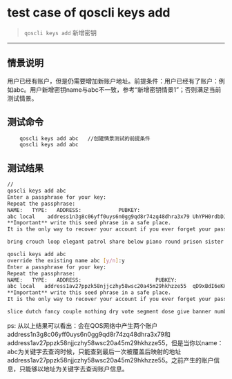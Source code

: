 # test case of qoscli keys add

> `qoscli keys add` 新增密钥

---

## 情景说明

用户已经有账户，但是仍需要增加新账户地址。前提条件：用户已经有了账户：例如abc。用户新增密钥name与abc不一致，参考“新增密钥情景1”；否则满足当前测试情景。

## 测试命令

```bash
    qoscli keys add abc   //创建情景测试的前提条件
    qoscli keys add abc
```

## 测试结果

```bash
//
qoscli keys add abc
Enter a passphrase for your key:
Repeat the passphrase:
NAME:   TYPE:   ADDRESS:            PUBKEY:
abc local    address1n3g8c06yff0uys6n0gg9qd8r74zq48dhra3x79 UhYPH0rdbDJZHvB5n0J3A/rDs37r4JKZgVBa5WRa9WI=
**Important** write this seed phrase in a safe place.
It is the only way to recover your account if you ever forget your password.

bring crouch loop elegant patrol share below piano round prison sister team soon raw lecture screen glare fat achieve wool town muffin tilt vote

qoscli keys add abc
override the existing name abc [y/n]:y
Enter a passphrase for your key:
Repeat the passphrase:
NAME:   TYPE:   ADDRESS:                        PUBKEY:
abc local   address1av27ppzk58njjczhy58wsc20a45m29hkhzze55  qD9xBdI6eKHnMjIsvSvCwQW8mwO/VOlyfAQO+IH+z6A=
**Important** write this seed phrase in a safe place.
It is the only way to recover your account if you ever forget your password.

slice dutch fancy couple nothing dry vote segment dose give banner number odor shuffle staff use error inch list correct fiber flight sniff pattern

```

ps:
    从以上结果可以看出：会在QOS网络中产生两个账户address1n3g8c06yff0uys6n0gg9qd8r74zq48dhra3x79和address1av27ppzk58njjczhy58wsc20a45m29hkhzze55，但是当你以name：abc为关键字去查询时候，只能查到最后一次被覆盖后映射的地址address1av27ppzk58njjczhy58wsc20a45m29hkhzze55。之前产生的账户信息，只能够以地址为关键字去查询账户信息。
